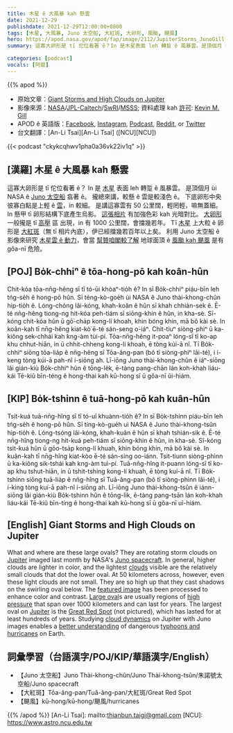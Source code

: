 ```yaml
---
title: 木星 ê 大風暴 kah 懸雲
date: 2021-12-29
publishdate: 2021-12-29T12:00:00+0800
tags: [木星, 大風暴, Juno 太空船, 大紅斑, 大卵形, 風颱, 颶風]
hero: https://apod.nasa.gov/apod/fap/image/2112/JupiterStorms_JunoGill_1024.jpg
summary: 這寡大卵形是 tī 佗位看著 ê？In 是木星表面 leh 轉踅 ê 風暴雲。是頂個月 ùi NASA ê Juno 太空船翕著 ê。

categories: [podcast]
vocals: [阿錕]
---
```


{{% apod %}}

- 原始文章：[Giant Storms and High Clouds on Jupiter](https://apod.nasa.gov/apod/ap211229.html)
- 影像來源：[NASA](https://www.nasa.gov/)/[JPL-Caltech](https://www.jpl.nasa.gov/)/[SwRI](https://www.swri.org/)/[MSSS](http://www.msss.com/); 資料處理 kah [許可](https://creativecommons.org/licenses/by/3.0/): [Kevin M. Gill](https://www.flickr.com/people/kevinmgill/)
- APOD ê 英語版：[Facebook](https://www.facebook.com/AstronomyPictureOfTheDay), [Instagram](https://www.instagram.com/astronomypicturesdaily/), [Podcast](https://www.youtube.com/channel/UCWksELVw1LfYg6TiLQyjByw/featured), [Reddit](https://www.reddit.com/r/apod/), or [Twitter](http://twitter.com/apod/)
- 台文翻譯：[An-Li Tsai][An-Li Tsai] ([NCU][NCU])

{{< podcast "ckykcqhwv1pha0a36vk22iv1q" >}}

## [漢羅] 木星 ê 大風暴 kah 懸雲
這寡大卵形是 tī 佗位看著 ê？
In 是 [木星][Jupiter] 表面 leh 轉踅 ê 風暴雲。
是頂個月 ùi NASA ê [Juno 太空船][Juno spacecraft] 翕著 ê。
攏總來講，較懸 ê 雲是較淺色 ê。
下底卵形中央彼寡白點是上輕 ê [雲][clouds]，in 較細。
是講這寡雲有 50 公里闊，輕罔輕，嘛無蓋細。
In 懸甲 tī 卵形結構下底產生烏影。
[這張相片][featured image] 有加強色彩 kah 光暗對比。
[大卵形][Large oval] 一般攏是 tī [高壓][high pressure] 區 出現，in 有 1000 公里闊，會擋幾若年。
Tī [木星][Jupiter t] 上大粒 ê 卵形是 [大紅斑][Great Red Spot]（無 tī 相片內底），伊已經擋幾若百年以上矣。
利用 Juno 太空船 ê 影像來研究 [木星雲 ê 動力][cloud dynamics]，會當 [幫贊咱閣較了解][better understanding] 地球面頂 ê [風颱 kah 颶風][typhoons and hurricanes] 是有 gŏa-nī 危險。

## [POJ] Bo̍k-chhiⁿ ê tōa-hong-pō kah koân-hûn
Chit-kóa tōa-nn̄g-hêng sī tī tó-ūi khòaⁿ-tio̍h ê?
In sī Bo̍k-chhiⁿ piáu-bīn leh tńg-se̍h ê hong-pō hûn.
Sī téng-kò-goe̍h ùi NASA ê Juno thài-khong-chûn hip-tio̍h ê.
Lóng-chóng lâi-kóng, khah-koân ê hûn sī khah chhián-sek ê.
Ē-té nn̄g-hêng tiong-ng hit-kóa peh-tiám sī siōng-khin ê hûn, in kha-sè.
Sī-kóng chit-kóa hûn ū gō͘-cha̍p kong-lí khoah, khin bóng khin, mā bô kài sè.
In koân-kah tī nn̄g-hêng kiat-kò͘ ē-té sán-seng o͘-iáⁿ.
Chit-tiuⁿ siòng-phìⁿ ū ka-kiông sek-chhái kah kng-àm tùi-pí.
Tōa-nn̄g-hêng it-poaⁿ lóng-sī tī ko-ap khu chhut-hiān, in ū chhit-chheng kong-lí khoah, ē tòng kúi-ā nî.
Tī Bo̍k-chhiⁿ siōng tōa-lia̍p ê nn̄g-hêng sī Tōa-âng-pan (bô tī siòng-phìⁿ lāi-té), i í-keng tòng kúi-ā pah-nî í-siōng ah.
Lī-iōng Juno thài-khong-chûn ê iáⁿ-siōng lâi gián-kiù Bo̍k-chhiⁿ hûn ê tōng-le̍k, ē-tàng pang-chān lán koh-khah liáu-kái Tē-kiû bīn-téng ê hong-thai kah kū-hong sī ū gŏa-nī ûi-hiám.


## [KIP] Bo̍k-tshinn ê tuā-hong-pō kah kuân-hûn
Tsit-kuá tuā-nn̄g-hîng sī tī tó-uī khuànn-tio̍h ê?
In sī Bo̍k-tshinn piáu-bīn leh tńg-se̍h ê hong-pō hûn.
Sī tíng-kò-gue̍h uì NASA ê Juno thài-khong-tsûn hip-tio̍h ê.
Lóng-tsóng lâi-kóng, khah-kuân ê hûn sī khah tshián-sik ê.
Ē-té nn̄g-hîng tiong-ng hit-kuá peh-tiám sī siōng-khin ê hûn, in kha-sè.
Sī-kóng tsit-kuá hûn ū gōo-tsa̍p kong-lí khuah, khin bóng khin, mā bô kài sè.
In kuân-kah tī nn̄g-hîng kiat-kòo ē-té sán-sing oo-iánn.
Tsit-tiunn siòng-phìnn ū ka-kiông sik-tshái kah kng-àm tuì-pí.
Tuā-nn̄g-hîng it-puann lóng-sī tī ko-ap khu tshut-hiān, in ū tshit-tshing kong-lí khuah, ē tòng kuí-ā nî.
Tī Bo̍k-tshinn siōng tuā-lia̍p ê nn̄g-hîng sī Tuā-âng-pan (bô tī siòng-phìnn lāi-té), i í-king tòng kuí-ā pah-nî í-siōng ah.
Lī-iōng Juno thài-khong-tsûn ê iánn-siōng lâi gián-kiù Bo̍k-tshinn hûn ê tōng-li̍k, ē-tàng pang-tsān lán koh-khah liáu-kái Tē-kiû bīn-tíng ê hong-thai kah kū-hong sī ū gŏa-nī uî-hiám.

## [English] Giant Storms and High Clouds on Jupiter
What and where are these large ovals?
They are rotating storm clouds on [Jupiter][Jupiter] imaged last month by NASA's [Juno spacecraft][Juno spacecraft].
In general, higher clouds are lighter in color, and the lightest [clouds][clouds] visible are the relatively small clouds that dot the lower oval.
At 50 kilometers across, however, even these light clouds are not small.
They are so high up that they cast shadows on the swirling oval below.
The [featured image][featured image] has been processed to enhance color and contrast.
[Large oval][Large oval]s are usually regions of [high pressure][high pressure] that span over 1000 kilometers and can last for years.
The largest oval on [Jupiter][Jupiter e] is the [Great Red Spot][Great Red Spot] (not pictured), which has lasted for at least hundreds of years.
Studying [cloud dynamics][cloud dynamics] on Jupiter with Juno images enables a [better understanding][better understanding] of dangerous [typhoons and hurricanes][typhoons and hurricanes] on Earth.

## 詞彙學習（台語漢字/POJ/KIP/華語漢字/English）
- 【Juno 太空船】Juno Thài-khong-chûn/Juno Thài-khong-tsûn/朱諾號太空船/Juno spacecraft
- 【大紅斑】Tōa-âng-pan/Tuā-âng-pan/大紅斑/Great Red Spot
- 【颶風】kū-hong/kū-hong/颶風/hurricanes

{{% /apod %}}
[An-Li Tsai]: mailto:thianbun.taigi@gmail.com
[NCU]: https://www.astro.ncu.edu.tw

[Jupiter]:https://solarsystem.nasa.gov/planets/jupiter/overview/
[Juno spacecraft]:https://www.nasa.gov/mission_pages/juno/spacecraft/index.html
[clouds]:https://en.wikipedia.org/wiki/Atmosphere_of_Jupiter
[featured image]:https://photojournal.jpl.nasa.gov/catalog/PIA25031
[Large oval]:https://apod.nasa.gov/apod/ap170228.html
[high pressure]:https://earthobservatory.nasa.gov/images/146392/a-textbook-weather-front
[Jupiter e]:https://apod.nasa.gov/apod/ap211026.html
[Jupiter t]:https://apod.tw/daily/20211026/
[Great Red Spot]:https://en.wikipedia.org/wiki/Great_Red_Spot
[cloud dynamics]:https://wnmu.pbslearningmedia.org/resource/npls12.sci.ess.watcyc.jupstorms/storms-on-jupiter-nasa-planetary-sciences/
[better understanding]:https://cdn.pixabay.com/photo/2020/10/11/19/51/cat-5646889__340.jpg
[typhoons and hurricanes]:https://apod.nasa.gov/apod/ap171127.html
